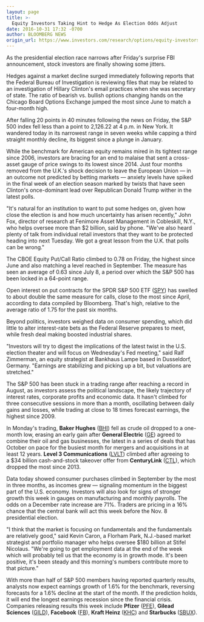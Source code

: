 ```yaml
---
layout: page
title: >-
  Equity Investors Taking Hint to Hedge As Election Odds Adjust
date: 2016-10-31 17:32 -0700
author: BLOOMBERG NEWS
origin_url: https://www.investors.com/research/options/equity-investors-taking-hint-to-hedge-as-election-odds-adjust/
---
```





As the presidential election race narrows after Friday's surprise FBI announcement, stock investors are finally showing some jitters.


Hedges against a market decline surged immediately following reports that the Federal Bureau of Investigation is reviewing files that may be related to an investigation of Hillary Clinton's email practices when she was secretary of state. The ratio of bearish vs. bullish options changing hands on the Chicago Board Options Exchange jumped the most since June to match a four-month high.


After falling 20 points in 40 minutes following the news on Friday, the S&P 500 index fell less than a point to 2,126.22 at 4 p.m. in New York. It wandered today in its narrowest range in seven weeks while capping a third straight monthly decline, its biggest since a plunge in January.


While the benchmark for American equity remains mired in its tightest range since 2006, investors are bracing for an end to malaise that sent a cross-asset gauge of price swings to its lowest since 2014. Just four months removed from the U.K.'s shock decision to leave the European Union — in an outcome not predicted by betting markets — anxiety levels have spiked in the final week of an election season marked by twists that have seen Clinton's once-dominant lead over Republican Donald Trump wither in the latest polls.


"It's natural for an institution to want to put some hedges on, given how close the election is and how much uncertainty has arisen recently," John Fox, director of research at Fenimore Asset Management in Cobleskill, N.Y., who helps oversee more than $2 billion, said by phone. "We've also heard plenty of talk from individual retail investors that they want to be protected heading into next Tuesday. We got a great lesson from the U.K. that polls can be wrong."


The CBOE Equity Put/Call Ratio climbed to 0.78 on Friday, the highest since June and also matching a level reached in September. The measure has seen an average of 0.63 since July 8, a period over which the S&P 500 has been locked in a 64-point range.


Open interest on put contracts for the SPDR S&P 500 ETF ([SPY](https://research.investors.com/quote.aspx?symbol=SPY)) has swelled to about double the same measure for calls, close to the most since April, according to data compiled by Bloomberg. That's high, relative to the average ratio of 1.75 for the past six months.


Beyond politics, investors weighed data on consumer spending, which did little to alter interest-rate bets as the Federal Reserve prepares to meet, while fresh deal making boosted industrial shares.


"Investors will try to digest the implications of the latest twist in the U.S. election theater and will focus on Wednesday's Fed meeting," said Ralf Zimmerman, an equity strategist at Bankhaus Lampe based in Dusseldorf, Germany. "Earnings are stabilizing and picking up a bit, but valuations are stretched."


The S&P 500 has been stuck in a trading range after reaching a record in August, as investors assess the political landscape, the likely trajectory of interest rates, corporate profits and economic data. It hasn't climbed for three consecutive sessions in more than a month, oscillating between daily gains and losses, while trading at close to 18 times forecast earnings, the highest since 2009.


In Monday's trading, **Baker Hughes** ([BHI](https://research.investors.com/quote.aspx?symbol=BHI)) fell as crude oil dropped to a one-month low, erasing an early gain after **General Electric** ([GE](https://research.investors.com/quote.aspx?symbol=GE)) agreed to combine their oil and gas businesses, the latest in a series of deals that has October on pace for the busiest month for mergers and acquisitions in at least 12 years. **Level 3 Communications** ([LVLT](https://research.investors.com/quote.aspx?symbol=LVLT)) climbed after agreeing to a $34 billion cash-and-stock takeover offer from **CenturyLink** ([CTL](https://research.investors.com/quote.aspx?symbol=CTL)), which dropped the most since 2013.


Data today showed consumer purchases climbed in September by the most in three months, as incomes grew — signaling momentum in the biggest part of the U.S. economy. Investors will also look for signs of stronger growth this week in gauges on manufacturing and monthly payrolls. The odds on a December rate increase are 71%. Traders are pricing in a 16% chance that the central bank will act this week before the Nov. 8 presidential election.


"I think that the market is focusing on fundamentals and the fundamentals are relatively good," said Kevin Caron, a Florham Park, N.J.-based market strategist and portfolio manager who helps oversee $180 billion at Stifel Nicolaus. "We're going to get employment data at the end of the week which will probably tell us that the economy is in growth mode. It's been positive, it's been steady and this morning's numbers contribute more to that picture."


With more than half of S&P 500 members having reported quarterly results, analysts now expect earnings growth of 1.6% for the benchmark, reversing forecasts for a 1.6% decline at the start of the month. If the prediction holds, it will end the longest earnings recession since the financial crisis. Companies releasing results this week include **Pfizer** ([PFE](https://research.investors.com/quote.aspx?symbol=PFE)), **Gilead Sciences** ([GILD](https://research.investors.com/quote.aspx?symbol=GILD)), **Facebook** ([FB](https://research.investors.com/quote.aspx?symbol=FB)), **Kraft Heinz** ([KHC](https://research.investors.com/quote.aspx?symbol=KHC)) and **Starbucks** ([SBUX](https://research.investors.com/quote.aspx?symbol=SBUX)).




